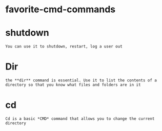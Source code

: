 # favorite-cmd-commands

# shutdown
`You can use it to shutdown, restart, log a user out`
# Dir
`the **dir** command is essential. Use it to list the contents of a directory so that you know what files and folders are in it`
# cd
`Cd is a basic *CMD* command that allows you to change the current directory`
